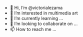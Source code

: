 - 👋 Hi, I’m @victorialezama
- 👀 I’m interested in multimedia art
- 🌱 I’m currently learning ...
- 💞️ I’m looking to collaborate on ...
- 📫 How to reach me ...

<!---
victorialezama/victorialezama is a ✨ special ✨ repository because its `README.md` (this file) appears on your GitHub profile.
You can click the Preview link to take a look at your changes.
--->
